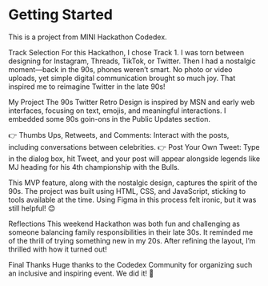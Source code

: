 # Getting Started
This is a project from MINI Hackathon Codedex. 

Track Selection
For this Hackathon, I chose Track 1. I was torn between designing for Instagram, Threads, TikTok, or Twitter. Then I had a nostalgic moment—back in the 90s, phones weren’t smart. No photo or video uploads, yet simple digital communication brought so much joy. That inspired me to reimagine Twitter in the late 90s!

My Project
The 90s Twitter Retro Design is inspired by MSN and early web interfaces, focusing on text, emojis, and meaningful interactions. I embedded some 90s goin-ons in the Public Updates section.

👉 Thumbs Ups, Retweets, and Comments: Interact with the posts, including conversations between celebrities.
👉 Post Your Own Tweet: Type in the dialog box, hit Tweet, and your post will appear alongside legends like MJ heading for his 4th championship with the Bulls.

This MVP feature, along with the nostalgic design, captures the spirit of the 90s. The project was built using HTML, CSS, and JavaScript, sticking to tools available at the time. Using Figma in this process felt ironic, but it was still helpful! 😊

Reflections
This weekend Hackathon was both fun and challenging as someone balancing family responsibilities in their late 30s. It reminded me of the thrill of trying something new in my 20s. After refining the layout, I’m thrilled with how it turned out!

Final Thanks
Huge thanks to the Codedex Community for organizing such an inclusive and inspiring event. We did it! 🎉
